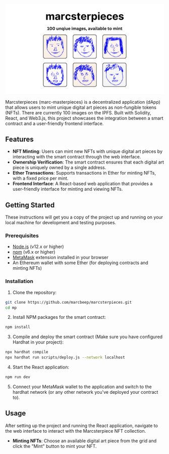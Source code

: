![Project Image](header.png)

Marcsterpieces (marc-masterpieces) is a decentralized application (dApp) that allows users to mint unique digital art pieces as non-fungible tokens (NFTs). There are currently 100 images on the IPFS. Built with Solidity, React, and Web3.js, this project showcases the integration between a smart contract and a user-friendly frontend interface.

## Features

- **NFT Minting**: Users can mint new NFTs with unique digital art pieces by interacting with the smart contract through the web interface.
- **Ownership Verification**: The smart contract ensures that each digital art piece is uniquely owned by a single address.
- **Ether Transactions**: Supports transactions in Ether for minting NFTs, with a fixed price per mint.
- **Frontend Interface**: A React-based web application that provides a user-friendly interface for minting and viewing NFTs.

## Getting Started

These instructions will get you a copy of the project up and running on your local machine for development and testing purposes.

### Prerequisites

- [Node.js](https://nodejs.org/en/) (v12.x or higher)
- [npm](https://www.npmjs.com/) (v6.x or higher)
- [MetaMask](https://metamask.io/) extension installed in your browser
- An Ethereum wallet with some Ether (for deploying contracts and minting NFTs)

### Installation

1. Clone the repository:

```bash
git clone https://github.com/marcbeep/marcsterpieces.git
cd mp
```

2. Install NPM packages for the smart contract:

```bash
npm install
```

3. Compile and deploy the smart contract (Make sure you have configured Hardhat in your project):

```bash
npx hardhat compile
npx hardhat run scripts/deploy.js --network localhost
```

4. Start the React application:

```bash
npm run dev
```

5. Connect your MetaMask wallet to the application and switch to the hardhat network (or any other network you've deployed your contract to).

## Usage

After setting up the project and running the React application, navigate to the web interface to interact with the Marcsterpiece NFT collection.

- **Minting NFTs**: Choose an available digital art piece from the grid and click the "Mint" button to mint your NFT.
